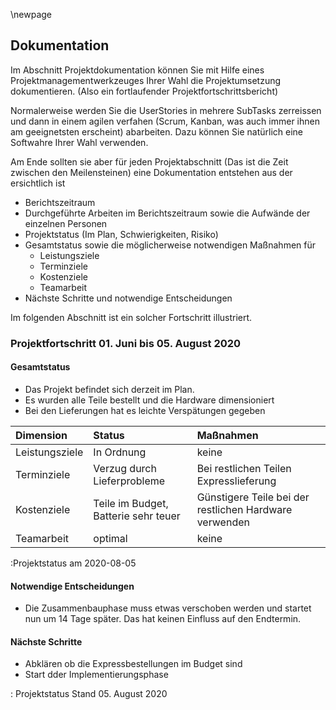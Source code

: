 \newpage

## Dokumentation

Im Abschnitt Projektdokumentation können Sie mit Hilfe eines Projektmanagementwerkzeuges Ihrer Wahl die Projektumsetzung dokumentieren. (Also ein fortlaufender Projektfortschrittsbericht)

Normalerweise werden Sie die UserStories in mehrere SubTasks zerreissen und dann in einem agilen verfahen (Scrum, Kanban, was auch immer ihnen am geeignetsten erscheint) abarbeiten. Dazu können Sie natürlich eine Softwahre Ihrer Wahl verwenden.

Am Ende sollten sie aber für jeden Projektabschnitt (Das ist die Zeit zwischen den Meilensteinen) eine Dokumentation entstehen aus der ersichtlich ist

* Berichtszeitraum
* Durchgeführte Arbeiten im Berichtszeitraum sowie die Aufwände der einzelnen Personen
* Projektstatus (Im Plan, Schwierigkeiten, Risiko)
* Gesamtstatus sowie die möglicherweise notwendigen Maßnahmen für
    - Leistungsziele
    - Terminziele
    - Kostenziele
    - Teamarbeit
* Nächste Schritte und notwendige Entscheidungen

Im folgenden Abschnitt ist ein solcher Fortschritt illustriert. 

### Projektfortschritt 01. Juni bis 05. August 2020

#### Gesamtstatus

* Das Projekt befindet sich derzeit im Plan. 
* Es wurden alle Teile bestellt und die Hardware dimensioniert
* Bei den Lieferungen hat es leichte Verspätungen gegeben

| Dimension           | Status            |  Maßnahmen             |
|:--------------------|:------------------|:-----------------------|
| Leistungsziele      | In Ordnung        | keine                  |
| Terminziele         | Verzug durch Lieferprobleme | Bei restlichen Teilen Expresslieferung|
| Kostenziele | Teile im Budget, Batterie sehr teuer | Günstigere Teile bei der restlichen Hardware verwenden |
| Teamarbeit | optimal | keine |

:Projektstatus am 2020-08-05

#### Notwendige Entscheidungen

* Die Zusammenbauphase muss etwas verschoben werden und startet nun um 14 Tage später. Das hat keinen Einfluss auf den Endtermin.

#### Nächste Schritte

* Abklären ob die Expressbestellungen im Budget sind
* Start dder Implementierungsphase

: Projektstatus Stand 05. August 2020
